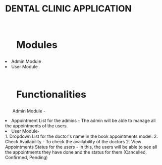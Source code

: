 # <h1>DENTAL CLINIC APPLICATION</h1>
<br />

## <ul><h2> Modules  </h2></ul>
<li> Admin Module </li>
<li> User Module </li>
<br />

## <ul><h2> Functionalities  </h2></ul>
<ol> Admin Module - </ol>
<li> Appointment List for the admins - The admin will be able to manage all the appointments of the users. </li>


<li> User Module- </li>
1. Dropdown List for the doctor's name in the book appointments model.
2. Check Availability - To check the availability of the doctors
2. View Appointments Status for the users - In this, the users will be able to see all the appointments they have done and the status for them (Cancelled, Confirmed, Pending) 
